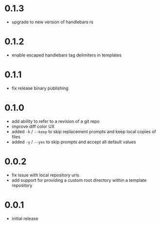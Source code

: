 # 0.1.3

* upgrade to new version of handlebars rs

# 0.1.2

* enable escaped handlebars tag delimiters in templates

# 0.1.1

* fix release binary publishing

# 0.1.0

* add ability to refer to a revision of a git repo
* improve diff color UX
* added `-k` / `--keep` to skip replacement prompts and keep local copies of files
* added `-y` / `--yes` to skip prompts and accept all default values

# 0.0.2

* fix issue with local repository uris
* add support for providing a custom root directory within a template repository

# 0.0.1

* initial release
